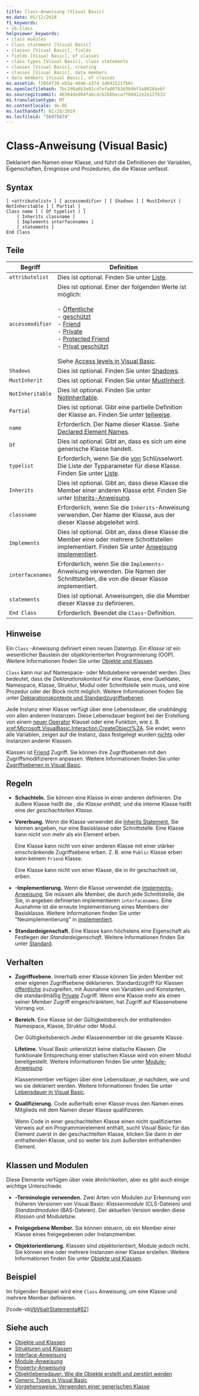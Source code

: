 ```yaml
---
title: Class-Anweisung (Visual Basic)
ms.date: 05/12/2018
f1_keywords:
- vb.Class
helpviewer_keywords:
- class modules
- Class statement [Visual Basic]
- classes [Visual Basic], fields
- fields [Visual Basic], of classes
- class types [Visual Basic], class statements
- classes [Visual Basic], creating
- classes [Visual Basic], data members
- data members [Visual Basic], of classes
ms.assetid: f2664f38-eb5a-4d4b-a374-1d041521fb6c
ms.openlocfilehash: 7bc2d6a6b3e01cd7efa00763d3b9bf3a0026be6f
ms.sourcegitcommit: 40364ded04fa6cdcb2b6beca7f68412e2e12f633
ms.translationtype: MT
ms.contentlocale: de-DE
ms.lasthandoff: 02/28/2019
ms.locfileid: "56975874"
---
```

# <a name="class-statement-visual-basic"></a>Class-Anweisung (Visual Basic)
Deklariert den Namen einer Klasse, und führt die Definitionen der Variablen, Eigenschaften, Ereignisse und Prozeduren, die die Klasse umfasst.  
  
## <a name="syntax"></a>Syntax  
  
```  
[ <attributelist> ] [ accessmodifier ] [ Shadows ] [ MustInherit | NotInheritable ] [ Partial ] _  
Class name [ ( Of typelist ) ]  
    [ Inherits classname ]  
    [ Implements interfacenames ]  
    [ statements ]  
End Class  
```  
  
## <a name="parts"></a>Teile  
  
|Begriff|Definition|  
|---|---|  
|`attributelist`|Dies ist optional. Finden Sie unter [Liste](../../../visual-basic/language-reference/statements/attribute-list.md).|  
|`accessmodifier`|Dies ist optional. Einer der folgenden Werte ist möglich:<br /><br /> -   [Öffentliche](../../../visual-basic/language-reference/modifiers/public.md)<br />-   [geschützt](../../../visual-basic/language-reference/modifiers/protected.md)<br />-   [Friend](../../../visual-basic/language-reference/modifiers/friend.md)<br />-   [Private](../../../visual-basic/language-reference/modifiers/private.md)<br />-   [Protected Friend](../../language-reference/modifiers/protected-friend.md)<br />- [Privat geschützt](../../language-reference/modifiers/private-protected.md)<br/><br/> Siehe [Access levels in Visual Basic](../../../visual-basic/programming-guide/language-features/declared-elements/access-levels.md).|  
|`Shadows`|Dies ist optional. Finden Sie unter [Shadows](../../../visual-basic/language-reference/modifiers/shadows.md).|  
|`MustInherit`|Dies ist optional. Finden Sie unter [MustInherit](../../../visual-basic/language-reference/modifiers/mustinherit.md).|  
|`NotInheritable`|Dies ist optional. Finden Sie unter [NotInheritable](../../../visual-basic/language-reference/modifiers/notinheritable.md).|  
|`Partial`|Dies ist optional. Gibt eine partielle Definition der Klasse an. Finden Sie unter [teilweise](../../../visual-basic/language-reference/modifiers/partial.md).|  
|`name`|Erforderlich. Der Name dieser Klasse. Siehe [Declared Element Names](../../../visual-basic/programming-guide/language-features/declared-elements/declared-element-names.md).|  
|`Of`|Dies ist optional. Gibt an, dass es sich um eine generische Klasse handelt.|  
|`typelist`|Erforderlich, wenn Sie die [von](../../../visual-basic/language-reference/statements/of-clause.md) Schlüsselwort. Die Liste der Typparameter für diese Klasse. Finden Sie unter [Liste](../../../visual-basic/language-reference/statements/type-list.md).|  
|`Inherits`|Dies ist optional. Gibt an, dass diese Klasse die Member einer anderen Klasse erbt. Finden Sie unter [Inherits-Anweisung](../../../visual-basic/language-reference/statements/inherits-statement.md).|  
|`classname`|Erforderlich, wenn Sie die `Inherits`-Anweisung verwenden. Der Name der Klasse, aus der dieser Klasse abgeleitet wird.|  
|`Implements`|Dies ist optional. Gibt an, dass diese Klasse die Member eine oder mehrere Schnittstellen implementiert. Finden Sie unter [Anweisung implementiert](../../../visual-basic/language-reference/statements/implements-statement.md).|  
|`interfacenames`|Erforderlich, wenn Sie die `Implements`-Anweisung verwenden. Die Namen der Schnittstellen, die von die dieser Klasse implementiert.|  
|`statements`|Dies ist optional. Anweisungen, die die Member dieser Klasse zu definieren.|  
|`End Class`|Erforderlich. Beendet die `Class`-Definition.|  
  
## <a name="remarks"></a>Hinweise  
 Ein `Class` -Anweisung definiert einen neuen Datentyp. Ein *Klasse* ist ein wesentlicher Baustein der objektorientierten Programmierung (OOP). Weitere Informationen finden Sie unter [Objekte und Klassen](../../../visual-basic/programming-guide/language-features/objects-and-classes/index.md).  
  
 
  `Class` kann nur auf Namespace- oder Modulebene verwendet werden. Dies bedeutet, dass die *Deklarationskontext* für eine Klasse, eine Quelldatei, Namespace, Klasse, Struktur, Modul oder Schnittstelle sein muss, und eine Prozedur oder der Block nicht möglich. Weitere Informationen finden Sie unter [Deklarationskontexte und Standardzugriffsebenen](../../../visual-basic/language-reference/statements/declaration-contexts-and-default-access-levels.md).  
  
 Jede Instanz einer Klasse verfügt über eine Lebensdauer, die unabhängig von allen anderen Instanzen. Diese Lebensdauer beginnt bei der Erstellung von einem [neuer Operator](../../../visual-basic/language-reference/operators/new-operator.md) Klausel oder eine Funktion, wie z. B. <xref:Microsoft.VisualBasic.Interaction.CreateObject%2A>. Sie endet, wenn alle Variablen, zeigen auf die Instanz, dass festgelegt wurden [nichts](../../../visual-basic/language-reference/nothing.md) oder Instanzen anderer Klassen.  
  
 Klassen ist [Friend](../../../visual-basic/language-reference/modifiers/friend.md) Zugriff. Sie können ihre Zugriffsebenen mit den Zugriffsmodifizierern anpassen. Weitere Informationen finden Sie unter [Zugriffsebenen in Visual Basic](../../../visual-basic/programming-guide/language-features/declared-elements/access-levels.md).  
  
## <a name="rules"></a>Regeln  
  
-   **Schachteln.** Sie können eine Klasse in einer anderen definieren. Die äußere Klasse heißt die *, die Klasse enthält*, und die interne Klasse heißt eine *der geschachtelten Klasse*.  
  
-   **Vererbung.** Wenn die Klasse verwendet die [Inherits Statement](../../../visual-basic/language-reference/statements/inherits-statement.md), Sie können angeben, nur eine Basisklasse oder Schnittstelle. Eine Klasse kann nicht von mehr als ein Element erben.  
  
     Eine Klasse kann nicht von einer anderen Klasse mit einer stärker einschränkende Zugriffsebene erben. Z. B. eine `Public` Klasse erben kann keinem `Friend` Klasse.  
  
     Eine Klasse kann nicht von einer Klasse, die in ihr geschachtelt ist, erben.  
  
-   **-Implementierung.** Wenn die Klasse verwendet die [Implements-Anweisung](../../../visual-basic/language-reference/statements/implements-statement.md), Sie müssen alle Member, die durch jede Schnittstelle, die Sie, in angeben definierten implementieren `interfacenames`. Eine Ausnahme ist die erneute Implementierung eines Members der Basisklasse. Weitere Informationen finden Sie unter "Neuimplementierung" in [implementiert](../../../visual-basic/language-reference/statements/implements-clause.md).  
  
-   **Standardeigenschaft.** Eine Klasse kann höchstens eine Eigenschaft als Festlegen der *Standardeigenschaft*. Weitere Informationen finden Sie unter [Standard](../../../visual-basic/language-reference/modifiers/default.md).  
  
## <a name="behavior"></a>Verhalten  
  
-   **Zugriffsebene.** Innerhalb einer Klasse können Sie jeden Member mit einer eigenen Zugriffsebene deklarieren. Standardzugriff für Klassen [öffentliche](../../../visual-basic/language-reference/modifiers/public.md) zuzugreifen, mit Ausnahme von Variablen und Konstanten, die standardmäßig [Private](../../../visual-basic/language-reference/modifiers/private.md) Zugriff. Wenn eine Klasse mehr als einen seiner Member Zugriff eingeschränktem, hat Zugriff auf Klassenebene Vorrang vor.  
  
-   **Bereich.** Eine Klasse ist der Gültigkeitsbereich der enthaltenden Namespace, Klasse, Struktur oder Modul.  
  
     Der Gültigkeitsbereich Jeder Klassenmember ist die gesamte Klasse.  
  
     **Lifetime.** Visual Basic unterstützt keine statische Klassen. Die funktionale Entsprechung einer statischen Klasse wird von einem Modul bereitgestellt. Weitere Informationen finden Sie unter [Module-Anweisung](../../../visual-basic/language-reference/statements/module-statement.md).  
  
     Klassenmember verfügen über eine Lebensdauer, je nachdem, wie und wo sie deklariert werden. Weitere Informationen finden Sie unter [Lebensdauer in Visual Basic](../../../visual-basic/programming-guide/language-features/declared-elements/lifetime.md).  
  
-   **Qualifizierung.** Code außerhalb einer Klasse muss den Namen eines Mitglieds mit dem Namen dieser Klasse qualifizieren.  
  
     Wenn Code in einer geschachtelten Klasse einen nicht qualifizierten Verweis auf ein Programmierelement enthält, sucht Visual Basic für das Element zuerst in der geschachtelten Klasse, klicken Sie dann in der enthaltenden Klasse, und so weiter bis zum äußersten enthaltenden Element.  
  
## <a name="classes-and-modules"></a>Klassen und Modulen  
 Diese Elemente verfügen über viele ähnlichkeiten, aber es gibt auch einige wichtige Unterschiede.  
  
-   **-Terminologie verwenden.** Zwei Arten von Modulen zur Erkennung von früheren Versionen von Visual Basic: *Klassenmodule* (CLS-Dateien) und *Standardmodulen* (BAS-Dateien). Der aktuellen Version werden diese *Klassen* und *Module*bzw.  
  
-   **Freigegebene Member.** Sie können steuern, ob ein Member einer Klasse eines freigegebenen oder Instanzmember.  
  
-   **Objektorientierung.** Klassen sind objektorientiert, Module jedoch nicht. Sie können eine oder mehrere Instanzen einer Klasse erstellen. Weitere Informationen finden Sie unter [Objekte und Klassen](../../../visual-basic/programming-guide/language-features/objects-and-classes/index.md).  
  
## <a name="example"></a>Beispiel  
 Im folgenden Beispiel wird eine `Class` Anweisung, um eine Klasse und mehrere Member definieren.  
  
 [!code-vb[VbVbalrStatements#62](~/samples/snippets/visualbasic/VS_Snippets_VBCSharp/VbVbalrStatements/VB/Class1.vb#62)]  
  
## <a name="see-also"></a>Siehe auch
- [Objekte und Klassen](../../../visual-basic/programming-guide/language-features/objects-and-classes/index.md)
- [Strukturen und Klassen](../../../visual-basic/programming-guide/language-features/data-types/structures-and-classes.md)
- [Interface-Anweisung](../../../visual-basic/language-reference/statements/interface-statement.md)
- [Module-Anweisung](../../../visual-basic/language-reference/statements/module-statement.md)
- [Property-Anweisung](../../../visual-basic/language-reference/statements/property-statement.md)
- [Objektlebensdauer: Wie die Objekte erstellt und zerstört werden](../../../visual-basic/programming-guide/language-features/objects-and-classes/object-lifetime-how-objects-are-created-and-destroyed.md)
- [Generic Types in Visual Basic](../../../visual-basic/programming-guide/language-features/data-types/generic-types.md)
- [Vorgehensweise: Verwenden einer generischen Klasse](../../../visual-basic/programming-guide/language-features/data-types/how-to-use-a-generic-class.md)
